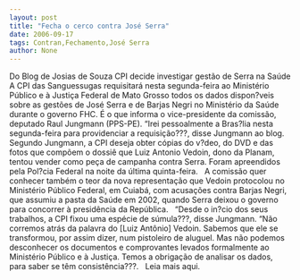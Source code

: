 ```yaml
---
layout: post
title: "Fecha o cerco contra José Serra"
date: 2006-09-17
tags: Contran,Fechamento,José Serra
author: None
---
```

Do Blog de Josias de Souza
CPI decide investigar gestão de Serra na Saúde
A CPI das Sanguessugas requisitará nesta segunda-feira ao Ministério Público e à Justiça Federal de Mato Grosso todos os dados dispon?veis sobre as gestões de José Serra e de Barjas Negri no Ministério da Saúde durante o governo FHC. É o que informa o vice-presidente da comissão, deputado Raul Jungmann (PPS-PE). “Irei pessoalmente a Bras?lia nesta segunda-feira para providenciar a requisição???, disse Jungmann ao blog.
&nbsp;
Segundo Jungmann, a CPI deseja obter cópias do v?deo, do DVD e das fotos que compõem o dossiê que Luiz Antonio Vedoin, dono da Planam, tentou vender como peça de campanha contra Serra. Foram apreendidos pela Pol?cia Federal na noite da última quinta-feira. 
&nbsp;
A comissão quer conhecer também o teor da nova representação que Vedoin protocolou no Ministério Público Federal, em Cuiabá, com acusações contra Barjas Negri, que assumiu a pasta da Saúde em 2002, quando Serra deixou o governo para concorrer à presidência da República.
&nbsp;
“Desde o in?cio dos seus trabalhos, a CPI fixou uma espécie de súmula???, disse Jungmann. “Não corremos atrás da palavra do [Luiz Antônio] Vedoin. Sabemos que ele se transformou, por assim dizer, num pistoleiro de aluguel. Mas não podemos desconhecer os documentos e comprovantes levados formalmente ao Ministério Público e à Justiça. Temos a obrigação de analisar os dados, para saber se têm consistência???.
&nbsp;
Leia mais aqui. 